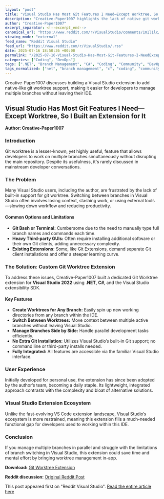 ```yaml
---
layout: "post"
title: "Visual Studio Has Most Git Features I Need—Except Worktree, So I Built an Extension for It"
description: "Creative-Paper1007 highlights the lack of native git worktree support in Visual Studio and describes building a custom extension to fill this gap. The extension allows users to create, manage, and switch git worktrees directly in Visual Studio 2022, streamlining branch management without third-party tools or command-line work."
author: "Creative-Paper1007"
excerpt_separator: <!--excerpt_end-->
canonical_url: "https://www.reddit.com/r/VisualStudio/comments/1m1l1lc/visual_studio_has_most_git_features_i_need_except/"
viewing_mode: "external"
feed_name: "Reddit Visual Studio"
feed_url: "https://www.reddit.com/r/VisualStudio/.rss"
date: 2025-07-16 18:50:36 +00:00
permalink: "/2025-07-16-Visual-Studio-Has-Most-Git-Features-I-NeedExcept-Worktree-So-I-Built-an-Extension-for-It.html"
categories: ["Coding", "DevOps"]
tags: [".NET", "Branch Management", "C#", "Coding", "Community", "DevOps", "Extension", "Git Integration", "Git Worktree", "Productivity", "Version Control", "Visual Studio", "VisualStudio", "VS Extensibility SDK"]
tags_normalized: ["net", "branch management", "c", "coding", "community", "devops", "extension", "git integration", "git worktree", "productivity", "version control", "visual studio", "visualstudio", "vs extensibility sdk"]
---
```


Creative-Paper1007 discusses building a Visual Studio extension to add native-like git worktree support, making it easier for developers to manage multiple branches without leaving their IDE.<!--excerpt_end-->

## Visual Studio Has Most Git Features I Need—Except Worktree, So I Built an Extension for It

**Author: Creative-Paper1007**

### Introduction

Git worktree is a lesser-known, yet highly useful, feature that allows developers to work on multiple branches simultaneously without disrupting the main repository. Despite its usefulness, it's rarely discussed in mainstream developer conversations.

### The Problem

Many Visual Studio users, including the author, are frustrated by the lack of built-in support for git worktree. Switching between branches in Visual Studio often involves losing context, stashing work, or using external tools—slowing down workflow and reducing productivity.

#### Common Options and Limitations

- **Git Bash or Terminal:** Cumbersome due to the need to manually type full branch names and commands each time.
- **Heavy Third-party GUIs:** Often require installing additional software or their own Git clients, adding unnecessary complexity.
- **Existing Extensions:** Some, like Git Extensions, demand separate Git client installations and offer a steeper learning curve.

### The Solution: Custom Git Worktree Extension

To address these issues, Creative-Paper1007 built a dedicated Git Worktree extension for **Visual Studio 2022** using **.NET**, **C#**, and the Visual Studio extensibility SDK.

#### Key Features

- **Create Worktrees for Any Branch:** Easily spin up new working directories from any branch within the IDE.
- **Switch Between Worktrees:** Move context between multiple active branches without leaving Visual Studio.
- **Manage Branches Side by Side:** Handle parallel development tasks efficiently.
- **No Extra Git Installation:** Utilizes Visual Studio’s built-in Git support; no command line or third-party installs needed.
- **Fully Integrated:** All features are accessible via the familiar Visual Studio interface.

### User Experience

Initially developed for personal use, the extension has since been adopted by the author’s team, becoming a daily staple. Its lightweight, integrated approach contrasts with the complexity and bloat of alternative solutions.

### Visual Studio Extension Ecosystem

Unlike the fast-evolving VS Code extension landscape, Visual Studio’s ecosystem is more restrained, meaning this extension fills a much-needed functional gap for developers used to working within this IDE.

### Conclusion

If you manage multiple branches in parallel and struggle with the limitations of branch switching in Visual Studio, this extension could save time and mental effort by bringing worktree management in-app.

**Download:** [Git Worktree Extension](https://marketplace.visualstudio.com/items?itemName=MrRazer22.git-worktree)

**Reddit discussion:** [Original Reddit Post](https://www.reddit.com/r/VisualStudio/comments/1m1l1lc/visual_studio_has_most_git_features_i_need_except/)

This post appeared first on "Reddit Visual Studio". [Read the entire article here](https://www.reddit.com/r/VisualStudio/comments/1m1l1lc/visual_studio_has_most_git_features_i_need_except/)
